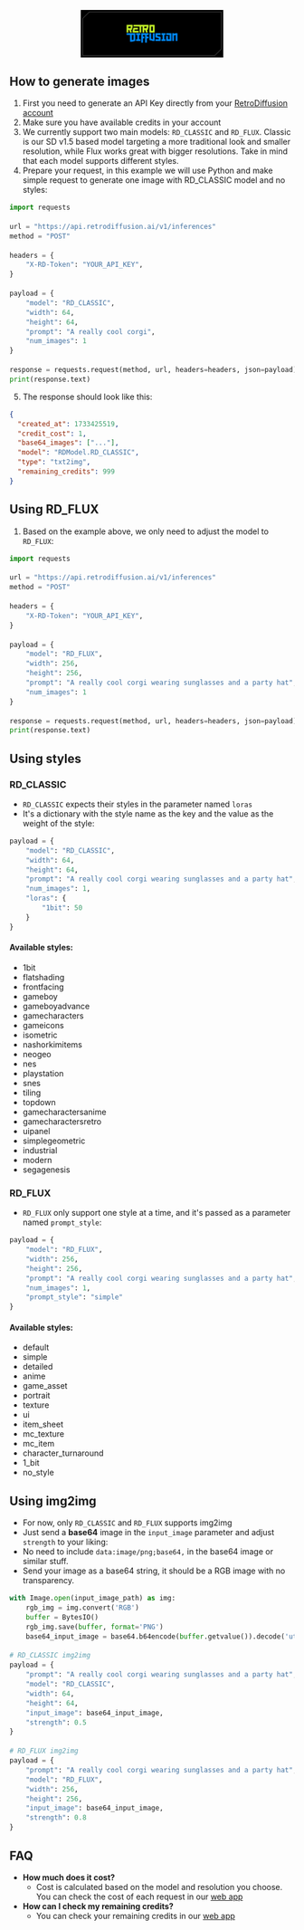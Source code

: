 <p align="center">
  <img src="resources/wordmark.png" style="display: block; margin-left: auto; margin-right: auto; max-width: 50%;" />
</p>

## How to generate images

1. First you need to generate an API Key directly from your [RetroDiffusion account](https://www.retrodiffusion.ai/app/devtools)
2. Make sure you have available credits in your account
3. We currently support two main models: `RD_CLASSIC` and `RD_FLUX`. Classic is our SD v1.5 based model targeting a more traditional look and smaller resolution, while Flux works great with bigger resolutions.
   Take in mind that each model supports different styles.
4. Prepare your request, in this example we will use Python and make simple request to generate one image with RD_CLASSIC model and no styles:

```python
import requests

url = "https://api.retrodiffusion.ai/v1/inferences"
method = "POST"

headers = {
    "X-RD-Token": "YOUR_API_KEY",
}

payload = {
    "model": "RD_CLASSIC",
    "width": 64,
    "height": 64,
    "prompt": "A really cool corgi",
    "num_images": 1
}

response = requests.request(method, url, headers=headers, json=payload)
print(response.text)
```

5. The response should look like this:

```json
{
  "created_at": 1733425519,
  "credit_cost": 1,
  "base64_images": ["..."],
  "model": "RDModel.RD_CLASSIC",
  "type": "txt2img",
  "remaining_credits": 999
}
```

## Using RD_FLUX

1. Based on the example above, we only need to adjust the model to `RD_FLUX`:

```python
import requests

url = "https://api.retrodiffusion.ai/v1/inferences"
method = "POST"

headers = {
    "X-RD-Token": "YOUR_API_KEY",
}

payload = {
    "model": "RD_FLUX",
    "width": 256,
    "height": 256,
    "prompt": "A really cool corgi wearing sunglasses and a party hat",
    "num_images": 1
}

response = requests.request(method, url, headers=headers, json=payload)
print(response.text)
```

## Using styles

### RD_CLASSIC

- `RD_CLASSIC` expects their styles in the parameter named `loras`
- It's a dictionary with the style name as the key and the value as the weight of the style:

```python
payload = {
    "model": "RD_CLASSIC",
    "width": 64,
    "height": 64,
    "prompt": "A really cool corgi wearing sunglasses and a party hat",
    "num_images": 1,
    "loras": {
        "1bit": 50
    }
}
```

#### Available styles:

- 1bit
- flatshading
- frontfacing
- gameboy
- gameboyadvance
- gamecharacters
- gameicons
- isometric
- nashorkimitems
- neogeo
- nes
- playstation
- snes
- tiling
- topdown
- gamecharactersanime
- gamecharactersretro
- uipanel
- simplegeometric
- industrial
- modern
- segagenesis

### RD_FLUX

- `RD_FLUX` only support one style at a time, and it's passed as a parameter named `prompt_style`:

```python
payload = {
    "model": "RD_FLUX",
    "width": 256,
    "height": 256,
    "prompt": "A really cool corgi wearing sunglasses and a party hat",
    "num_images": 1,
    "prompt_style": "simple"
}
```

#### Available styles:

- default
- simple
- detailed
- anime
- game_asset
- portrait
- texture
- ui
- item_sheet
- mc_texture
- mc_item
- character_turnaround
- 1_bit
- no_style

## Using img2img

- For now, only `RD_CLASSIC` and `RD_FLUX` supports img2img
- Just send a **base64** image in the `input_image` parameter and adjust `strength` to your liking:
- No need to include `data:image/png;base64,` in the base64 image or similar stuff.
- Send your image as a base64 string, it should be a RGB image with no transparency.

```python
with Image.open(input_image_path) as img:
    rgb_img = img.convert('RGB')
    buffer = BytesIO()
    rgb_img.save(buffer, format='PNG')
    base64_input_image = base64.b64encode(buffer.getvalue()).decode('utf-8')

# RD_CLASSIC img2img
payload = {
    "prompt": "A really cool corgi wearing sunglasses and a party hat",
    "model": "RD_CLASSIC",
    "width": 64,
    "height": 64,
    "input_image": base64_input_image,
    "strength": 0.5
}

# RD_FLUX img2img
payload = {
    "prompt": "A really cool corgi wearing sunglasses and a party hat",
    "model": "RD_FLUX",
    "width": 256,
    "height": 256,
    "input_image": base64_input_image,
    "strength": 0.8
}
```

## FAQ

- **How much does it cost?**
  - Cost is calculated based on the model and resolution you choose. You can check the cost of each request in our [web app](https://www.retrodiffusion.ai/)
- **How can I check my remaining credits?**
  - You can check your remaining credits in our [web app](https://www.retrodiffusion.ai/)

